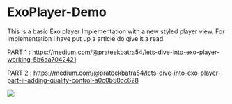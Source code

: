 # ExoPlayer-Demo
This is a basic Exo player Implementation with a new styled player view.
For Implementation i have put up a article do give it a read

PART 1 : https://medium.com/@prateekbatra54/lets-dive-into-exo-player-working-5b6aa7042421

PART 2 : https://medium.com/@prateekbatra54/lets-dive-into-exo-player-part-ii-adding-quality-control-a0c0b50cc628

![](exo-demo.gif)
